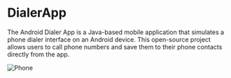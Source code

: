 # DialerApp
The Android Dialer App is a Java-based mobile application that simulates a phone dialer interface on an Android device. This open-source project allows users to call phone numbers and save them to their phone contacts directly from the app.

![Phone](https://github.com/thekirankumarv/DialerApp/assets/98585389/0594747a-b94b-4ef6-ac51-bac7f96cada1)
